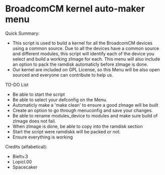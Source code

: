 BroadcomCM kernel auto-maker menu
=================================

Quick Summary:
 * This script is used to build a kernel for all the BroadcomCM devices using a common source. Due to all the devices have a common source and different modules, this script will identify each of the device you select and build a working zImage for each. This menu will also include an option to pack the ramdisk automaticly before zImage is done.
 * Our kernel are included on GPL License, so this Menu will be also open sourced and everyone can contribute to help us.

TO-DO List
 * Be able to start the script
 * Be able to select your defconfig on the Menu.
 * Automaticly make a 'make clean' to ensure a good zImage will be built
 * Create an option to go through menuconfig and save your changes.
 * Be able to rename modules_device to modules and make sure build of zImage does not fail.
 * When zImage is done, be able to copy into the ramdisk section
 * Start the script were ramdiskk will be packed or not.
 * Ensure everything is working

Credits (alfabetical):
 * Bieltv.3
 * Lopicl.00
 * Spacecaker
